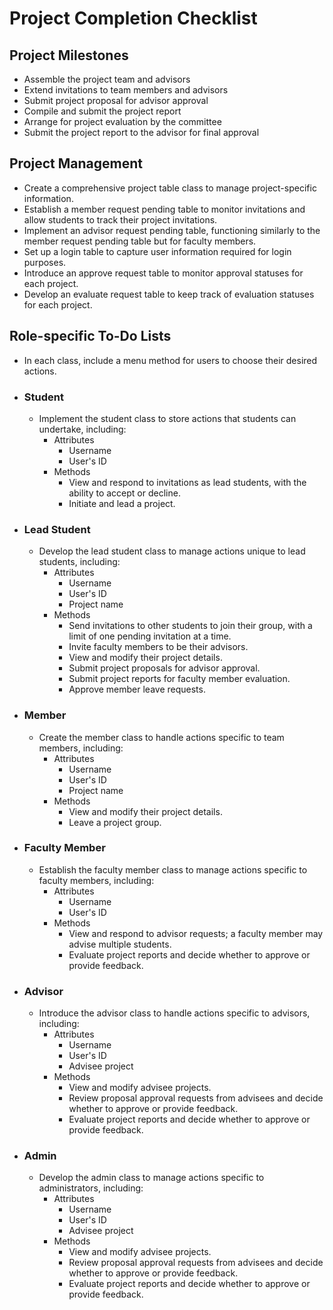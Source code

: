 # Project Completion Checklist

## Project Milestones
  - Assemble the project team and advisors
  - Extend invitations to team members and advisors
  - Submit project proposal for advisor approval
  - Compile and submit the project report
  - Arrange for project evaluation by the committee
  - Submit the project report to the advisor for final approval

## Project Management 
  - Create a comprehensive project table class to manage project-specific information.
  - Establish a member request pending table to monitor invitations and allow students to track their project invitations.
  - Implement an advisor request pending table, functioning similarly to the member request pending table but for faculty members.
  - Set up a login table to capture user information required for login purposes.
  - Introduce an approve request table to monitor approval statuses for each project.
  - Develop an evaluate request table to keep track of evaluation statuses for each project.

## Role-specific To-Do Lists

  - In each class, include a menu method for users to choose their desired actions.
  
  - ### Student
    - Implement the student class to store actions that students can undertake, including:
      * Attributes
        - Username
        - User's ID
      * Methods
        - View and respond to invitations as lead students, with the ability to accept or decline.
        - Initiate and lead a project.

  - ### Lead Student
    - Develop the lead student class to manage actions unique to lead students, including:
      * Attributes
        - Username
        - User's ID
        - Project name
      * Methods
        - Send invitations to other students to join their group, with a limit of one pending invitation at a time.
        - Invite faculty members to be their advisors.
        - View and modify their project details.
        - Submit project proposals for advisor approval.
        - Submit project reports for faculty member evaluation.
        - Approve member leave requests.

  - ### Member
    - Create the member class to handle actions specific to team members, including:
      * Attributes
        - Username
        - User's ID
        - Project name
      * Methods
        - View and modify their project details.
        - Leave a project group.

  - ### Faculty Member
    - Establish the faculty member class to manage actions specific to faculty members, including:
      * Attributes
        - Username
        - User's ID
      * Methods
        - View and respond to advisor requests; a faculty member may advise multiple students.
        - Evaluate project reports and decide whether to approve or provide feedback.

  - ### Advisor
    - Introduce the advisor class to handle actions specific to advisors, including:
      * Attributes
        - Username
        - User's ID
        - Advisee project
      * Methods
        - View and modify advisee projects.
        - Review proposal approval requests from advisees and decide whether to approve or provide feedback.
        - Evaluate project reports and decide whether to approve or provide feedback.

  - ### Admin
    - Develop the admin class to manage actions specific to administrators, including:
      * Attributes
        - Username
        - User's ID
        - Advisee project
      * Methods
        - View and modify advisee projects.
        - Review proposal approval requests from advisees and decide whether to approve or provide feedback.
        - Evaluate project reports and decide whether to approve or provide feedback.
